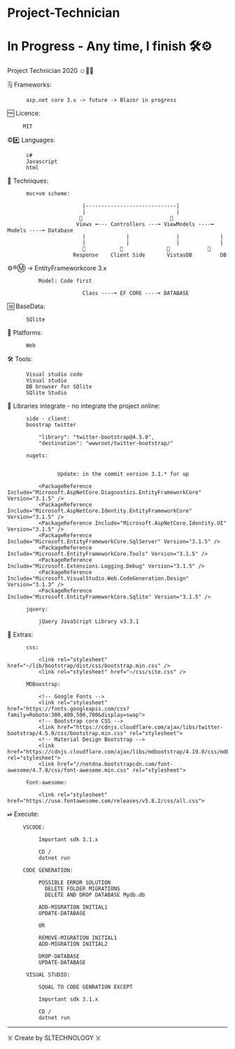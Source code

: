 # Project-Technician

# In Progress - Any time, I finish 🛠⚙️

Project Technician 2020 ☺️👌🏻

🗒 Frameworks:

          asp.net core 3.x -> future -> Blazor in progress
   
  🆓 Licence: 
  
         MIT
          
©️#️⃣ Languages: 
   
          c#
          Javascript
          html
   
  🧰 Techniques:
          
          mvc+vm scheme:          
                             
                            |-----------------------------|
                            |                             |
                           🔽                            🔼
                          Views ⬅️--- Controllers ---➡️ ViewModels ----➡️ Models ----➡️ Database
                            |             |               |             |
                            |             |               |             |
                            🔽           🔽              🔽            🔽
                         Response    Client Side       VistasDB         DB                
          
          
   ⚙️®️Ⓜ️ -> EntityFrameworkcore 3.x
                              
              Model: Code first
              
                            Class ----➡️ EF CORE ----➡️ DATABASE
              
  
   🆔 BaseData:
      
          SQlite
  
  🦾 Platforms: 
      
          Web
   
  🛠 Tools:
   
          Visual studio code
          Visual studio
          DB browser for SQlite
          SQlite Studio
  
  📕 Libraries integrate - no integrate the project online: 
          
          side - client:
          boostrap twitter

              "library": "twitter-bootstrap@4.5.0",
              "destination": "wwwroot/twitter-bootstrap/"

          nugets:
          
                    
                    Update: in the commit version 3.1.* for up

              <PackageReference Include="Microsoft.AspNetCore.Diagnostics.EntityFrameworkCore" Version="3.1.5" />
              <PackageReference Include="Microsoft.AspNetCore.Identity.EntityFrameworkCore" Version="3.1.5" />
              <PackageReference Include="Microsoft.AspNetCore.Identity.UI" Version="3.1.5" />
              <PackageReference Include="Microsoft.EntityFrameworkCore.SqlServer" Version="3.1.5" />
              <PackageReference Include="Microsoft.EntityFrameworkCore.Tools" Version="3.1.5" />
              <PackageReference Include="Microsoft.Extensions.Logging.Debug" Version="3.1.5" />
              <PackageReference Include="Microsoft.VisualStudio.Web.CodeGeneration.Design" Version="3.1.3" />
              <PackageReference Include="Microsoft.EntityFrameworkCore.Sqlite" Version="3.1.5" />

          jquery:
              
              jQuery JavaScript Library v3.3.1
 
🦾 Extras:
 
          css:
          
              <link rel="stylesheet" href="~/lib/bootstrap/dist/css/bootstrap.min.css" />
              <link rel="stylesheet" href="~/css/site.css" />
          
          MDBoostrap:
          
              <!-- Google Fonts -->
              <link rel="stylesheet" href="https://fonts.googleapis.com/css?family=Roboto:300,400,500,700&display=swap">
              <!-- Bootstrap core CSS -->
              <link href="https://cdnjs.cloudflare.com/ajax/libs/twitter-bootstrap/4.5.0/css/bootstrap.min.css" rel="stylesheet">
              <!-- Material Design Bootstrap -->
              <link href="https://cdnjs.cloudflare.com/ajax/libs/mdbootstrap/4.19.0/css/mdb.min.css" rel="stylesheet">
              <link href="//netdna.bootstrapcdn.com/font-awesome/4.7.0/css/font-awesome.min.css" rel="stylesheet">
              
          Font-awesome:
          
              <link rel="stylesheet" href="https://use.fontawesome.com/releases/v5.8.2/css/all.css">
              
 ⏯ Execute:
 
         VSCODE:
              
              Important sdk 3.1.x
                
              CD /
              dotnet run
              
         CODE GENERATION:
         
              POSSIBLE ERROR SOLUTION
                DELETE FOLDER MIGRATIONS
                DELETE AND DROP DATABASE Mydb.db
               
              ADD-MIGRATION INITIAL1
              UPDATE-DATABASE
              
              OR
         
              REMOVE-MIGRATION INITIAL1
              ADD-MIGRATION INITIAL2
              
              DROP-DATABASE
              UPDATE-DATABASE
              
          VISUAL STUDIO:
          
              SQUAL TO CODE GENRATION EXCEPT
              
              Important sdk 3.1.x
                
              CD /
              dotnet run
              
________________________
               
☠️ Create by SLTECHNOLOGY ☠️

   


